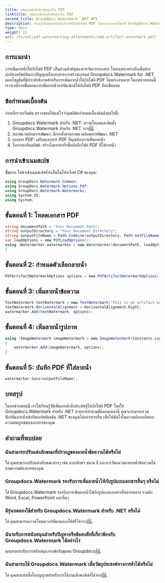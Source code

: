 ```yaml
---
title: เพิ่มลายน้ำสิ่งประดิษฐ์ลงใน PDF
linktitle: เพิ่มลายน้ำสิ่งประดิษฐ์ลงใน PDF
second_title: GroupDocs.Watermark .NET API
description: เรียนรู้วิธีเพิ่มลายน้ำสิ่งประดิษฐ์ให้กับไฟล์ PDF ได้อย่างง่ายดายโดยใช้ Groupdocs.Watermark สำหรับ .NET ปกป้องเอกสารของคุณได้อย่างง่ายดาย
type: docs
weight: 11
url: /th/net/pdf-watermarking-attachments/add-artifact-watermark-pdf/
---
```

## การแนะนำ
การเพิ่มลายน้ำให้กับไฟล์ PDF เป็นส่วนสำคัญของการจัดการเอกสาร โดยเฉพาะอย่างยิ่งเมื่อต้องปกป้องทรัพย์สินทางปัญญาหรือเอกสารการสร้างแบรนด์ Groupdocs.Watermark for .NET มอบโซลูชันที่มีประสิทธิภาพสำหรับการเพิ่มลายน้ำให้กับไฟล์ PDF ได้อย่างง่ายดาย ในบทช่วยสอนนี้ เราจะอธิบายขั้นตอนการเพิ่มลายน้ำอาร์ติแฟกต์ให้กับไฟล์ PDF ทีละขั้นตอน
## ข้อกำหนดเบื้องต้น
ก่อนที่เราจะเริ่มต้น ตรวจสอบให้แน่ใจว่าคุณมีข้อกำหนดเบื้องต้นดังต่อไปนี้:
1.  Groupdocs.Watermark สำหรับ .NET: ดาวน์โหลดและติดตั้ง Groupdocs.Watermark สำหรับ .NET จาก[ที่นี่](https://releases.groupdocs.com/Watermark/net/).
2. สภาพแวดล้อมการพัฒนา: มีการตั้งค่าสภาพแวดล้อมการพัฒนา .NET
3. เอกสาร PDF: เตรียมเอกสาร PDF ที่คุณต้องการเพิ่มลายน้ำ
4. ไดเรกทอรีผลลัพธ์: สร้างไดเรกทอรีเพื่อบันทึกไฟล์ PDF ที่ใส่ลายน้ำ

## การนำเข้าเนมสเปซ
ขั้นแรก ให้นำเข้าเนมสเปซที่จำเป็นในโปรเจ็กต์ C# ของคุณ:
```csharp
using GroupDocs.Watermark.Common;
using GroupDocs.Watermark.Options.Pdf;
using GroupDocs.Watermark.Watermarks;
using System.IO;
using System;
```
## ขั้นตอนที่ 1: โหลดเอกสาร PDF
```csharp
string documentPath = "Your Document Path";
string outputDirectory = "Your Document Directory";
string outputFileName = Path.Combine(outputDirectory, Path.GetFileName(documentPath));
var loadOptions = new PdfLoadOptions();
using (Watermarker watermarker = new Watermarker(documentPath, loadOptions))
{
```
## ขั้นตอนที่ 2: กำหนดตัวเลือกลายน้ำ
```csharp
PdfArtifactWatermarkOptions options = new PdfArtifactWatermarkOptions();
```
## ขั้นตอนที่ 3: เพิ่มลายน้ำข้อความ
```csharp
TextWatermark textWatermark = new TextWatermark("This is an artifact watermark", new Font("Arial", 8));
textWatermark.HorizontalAlignment = HorizontalAlignment.Right;
watermarker.Add(textWatermark, options);
```
## ขั้นตอนที่ 4: เพิ่มลายน้ำรูปภาพ
```csharp
using (ImageWatermark imageWatermark = new ImageWatermark(Constants.LogoBmp))
{
    watermarker.Add(imageWatermark, options);
}
```
## ขั้นตอนที่ 5: บันทึก PDF ที่ใส่ลายน้ำ
```csharp
watermarker.Save(outputFileName);
```

## บทสรุป
ในบทช่วยสอนนี้ เราได้เรียนรู้วิธีเพิ่มลายน้ำสิ่งประดิษฐ์ให้กับไฟล์ PDF โดยใช้ Groupdocs.Watermark สำหรับ .NET ด้วยการทำตามขั้นตอนเหล่านี้ คุณจะสามารถรวมฟังก์ชันลายน้ำเข้ากับแอปพลิเคชัน .NET ของคุณได้อย่างราบรื่น เพื่อให้มั่นใจในความปลอดภัยและความสมบูรณ์ของเอกสารของคุณ
## คำถามที่พบบ่อย
### ฉันสามารถปรับแต่งลักษณะที่ปรากฏของลายน้ำข้อความได้หรือไม่
ใช่ คุณสามารถปรับแต่งลักษณะต่างๆ เช่น แบบอักษร ขนาด สี และการจัดแนวของลายน้ำข้อความได้ตามความต้องการของคุณ
### Groupdocs.Watermark รองรับการเพิ่มลายน้ำให้กับรูปแบบเอกสารอื่นๆ หรือไม่
ใช่ Groupdocs.Watermark รองรับการเพิ่มลายน้ำให้กับรูปแบบเอกสารที่หลากหลาย รวมถึง Word, Excel, PowerPoint และอื่นๆ
### มีรุ่นทดลองใช้สำหรับ Groupdocs.Watermark สำหรับ .NET หรือไม่
 ใช่ คุณสามารถดาวน์โหลดเวอร์ชันทดลองใช้ฟรีได้จาก[ที่นี่](https://releases.groupdocs.com/).
### ฉันจะรับการสนับสนุนสำหรับปัญหาหรือข้อสงสัยที่เกี่ยวข้องกับ Groupdocs.Watermark ได้อย่างไร
 คุณสามารถรับการสนับสนุนจากฟอรัมชุมชน Groupdocs[ที่นี่](https://forum.groupdocs.com/c/watermark/19).
### ฉันสามารถใช้ Groupdocs.Watermark เพื่อวัตถุประสงค์ทางการค้าได้หรือไม่
ใช่ คุณสามารถซื้อใบอนุญาตสำหรับการใช้งานเชิงพาณิชย์ได้จาก[ที่นี่](https://purchase.groupdocs.com/buy).